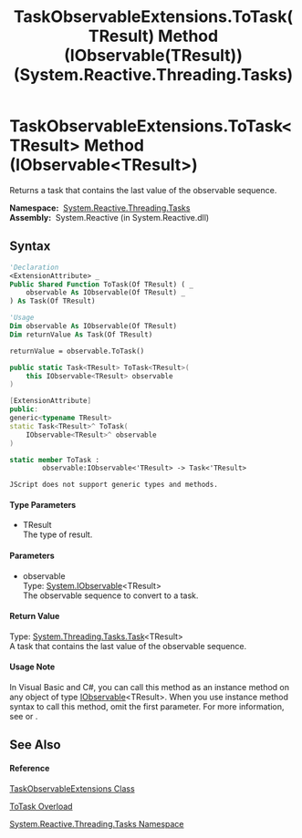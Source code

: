 ﻿---
title: TaskObservableExtensions.ToTask(TResult) Method (IObservable(TResult)) (System.Reactive.Threading.Tasks)
TOCTitle: ToTask(TResult) Method (IObservable(TResult))
ms:assetid: M:System.Reactive.Threading.Tasks.TaskObservableExtensions.ToTask``1(System.IObservable{``0})
ms:mtpsurl: https://msdn.microsoft.com/en-us/library/Hh229427(v=VS.103)
ms:contentKeyID: 36068844
ms.date: 06/28/2011
mtps_version: v=VS.103
dev_langs:
- vb
- csharp
- c++
- fsharp
- jscript
---

# TaskObservableExtensions.ToTask\<TResult\> Method (IObservable\<TResult\>)

Returns a task that contains the last value of the observable sequence.

**Namespace:**  [System.Reactive.Threading.Tasks](hh229611\(v=vs.103\).md)  
**Assembly:**  System.Reactive (in System.Reactive.dll)

## Syntax

``` vb
'Declaration
<ExtensionAttribute> _
Public Shared Function ToTask(Of TResult) ( _
    observable As IObservable(Of TResult) _
) As Task(Of TResult)
```

``` vb
'Usage
Dim observable As IObservable(Of TResult)
Dim returnValue As Task(Of TResult)

returnValue = observable.ToTask()
```

``` csharp
public static Task<TResult> ToTask<TResult>(
    this IObservable<TResult> observable
)
```

``` c++
[ExtensionAttribute]
public:
generic<typename TResult>
static Task<TResult>^ ToTask(
    IObservable<TResult>^ observable
)
```

``` fsharp
static member ToTask : 
        observable:IObservable<'TResult> -> Task<'TResult> 
```

``` jscript
JScript does not support generic types and methods.
```

#### Type Parameters

  - TResult  
    The type of result.

#### Parameters

  - observable  
    Type: [System.IObservable](https://msdn.microsoft.com/en-us/library/Dd990377)\<TResult\>  
    The observable sequence to convert to a task.  

#### Return Value

Type: [System.Threading.Tasks.Task](https://msdn.microsoft.com/en-us/library/Dd321424)\<TResult\>  
A task that contains the last value of the observable sequence.  

#### Usage Note

In Visual Basic and C\#, you can call this method as an instance method on any object of type [IObservable](https://msdn.microsoft.com/en-us/library/Dd990377)\<TResult\>. When you use instance method syntax to call this method, omit the first parameter. For more information, see [](https://msdn.microsoft.com/en-us/library/Bb384936) or [](https://msdn.microsoft.com/en-us/library/Bb383977).

## See Also

#### Reference

[TaskObservableExtensions Class](hh229375\(v=vs.103\).md)

[ToTask Overload](hh229155\(v=vs.103\).md)

[System.Reactive.Threading.Tasks Namespace](hh229611\(v=vs.103\).md)

